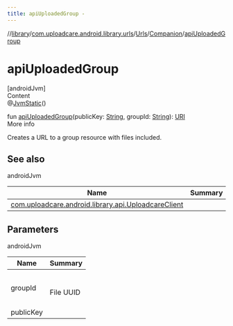 ```yaml
---
title: apiUploadedGroup -
---
```

//[library](../../../index.md)/[com.uploadcare.android.library.urls](../../index.md)/[Urls](../index.md)/[Companion](index.md)/[apiUploadedGroup](api-uploaded-group.md)



# apiUploadedGroup  
[androidJvm]  
Content  
@[JvmStatic](https://kotlinlang.org/api/latest/jvm/stdlib/kotlin.jvm/-jvm-static/index.html)()  
  
fun [apiUploadedGroup](api-uploaded-group.md)(publicKey: [String](https://kotlinlang.org/api/latest/jvm/stdlib/kotlin/-string/index.html), groupId: [String](https://kotlinlang.org/api/latest/jvm/stdlib/kotlin/-string/index.html)): [URI](https://developer.android.com/reference/kotlin/java/net/URI.html)  
More info  


Creates a URL to a group resource with files included.



## See also  
  
androidJvm  
  
|  Name|  Summary| 
|---|---|
| <a name="com.uploadcare.android.library.urls/Urls.Companion/apiUploadedGroup/#kotlin.String#kotlin.String/PointingToDeclaration/"></a>[com.uploadcare.android.library.api.UploadcareClient](../../../com.uploadcare.android.library.api/-uploadcare-client/index.md)| <a name="com.uploadcare.android.library.urls/Urls.Companion/apiUploadedGroup/#kotlin.String#kotlin.String/PointingToDeclaration/"></a>
  


## Parameters  
  
androidJvm  
  
|  Name|  Summary| 
|---|---|
| <a name="com.uploadcare.android.library.urls/Urls.Companion/apiUploadedGroup/#kotlin.String#kotlin.String/PointingToDeclaration/"></a>groupId| <a name="com.uploadcare.android.library.urls/Urls.Companion/apiUploadedGroup/#kotlin.String#kotlin.String/PointingToDeclaration/"></a><br><br>File UUID<br><br>
| <a name="com.uploadcare.android.library.urls/Urls.Companion/apiUploadedGroup/#kotlin.String#kotlin.String/PointingToDeclaration/"></a>publicKey| <a name="com.uploadcare.android.library.urls/Urls.Companion/apiUploadedGroup/#kotlin.String#kotlin.String/PointingToDeclaration/"></a>
  
  



